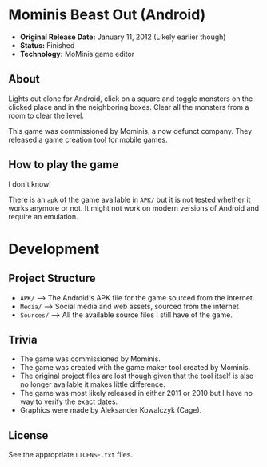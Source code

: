 # Mominis Beast Out (Android)

 - **Original Release Date:** January 11, 2012 (Likely earlier though)
 - **Status:** Finished
 - **Technology:** MoMinis game editor

## About
Lights out clone for Android, click on a square and toggle monsters on the
clicked place and in the neighboring boxes. Clear all the monsters from a room
to clear the level.

This game was commissioned by Mominis, a now defunct company. They released
a game creation tool for mobile games.

## How to play the game
I don't know!

There is an `apk` of the game available in `APK/` but it is not tested whether
it works anymore or not. It might not work on modern versions of Android and
require an emulation.

# Development

## Project Structure
 - `APK/` ⟶ The Android's APK file for the game sourced from the internet.
 - `Media/` ⟶ Social media and web assets, sourced from the internet
 - `Sources/` ⟶ All the available source files I still have of the game.

## Trivia
 - The game was commissioned by Mominis.
 - The game was created with the game maker tool created by Mominis.
 - The original project files are lost though given that the tool
   itself is also no longer available it makes little difference.
 - The game was most likely released in either 2011 or 2010 but I have no
   way to verify the exact dates.
 - Graphics were made by Aleksander Kowalczyk (Cage).

## License
See the appropriate `LICENSE.txt` files.